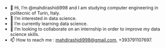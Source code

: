 - 👋 Hi, I’m @mahdirashidi998 and I am studying computer engineering in politecnic of Turin, Italy.
- 👀 I’m interested in data science.
- 🌱 I’m currently learning data science.
- 💞️ I’m looking to collaborate on an internship in order to improve my data science skills.
- 📫 How to reach me : mahdirashidi998@gmail.com, +393791107697.

<!---
mahdirashidi998/mahdirashidi998 is a ✨ special ✨ repository because its `README.md` (this file) appears on your GitHub profile.
You can click the Preview link to take a look at your changes.
--->
